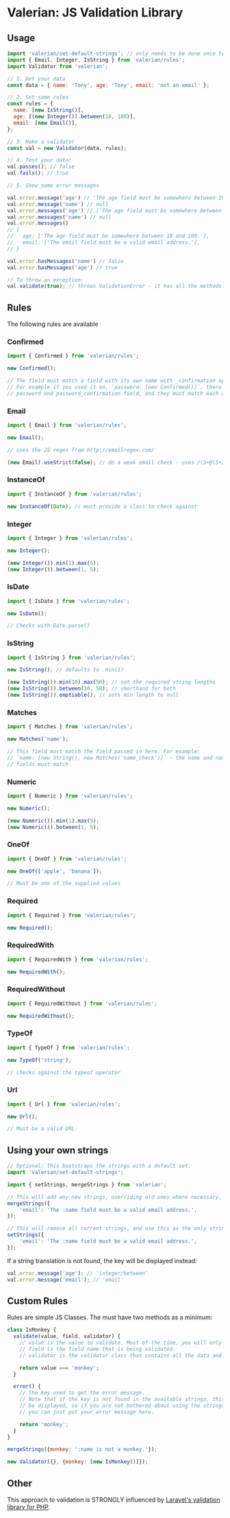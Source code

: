 # Valerian: JS Validation Library

## Usage

```javascript
import 'valerian/set-default-strings'; // only needs to be done once to setup the error messages
import { Email, Integer, IsString } from 'valerian/rules';
import Validator from 'valerian';

// 1. Get your data
const data = { name: 'Tony', age: 'Tony', email: 'not an email' };

// 2. Set some rules
const rules = { 
  name: [new IsString()],
  age: [(new Integer()).between(18, 100)],
  email: [new Email()],
};

// 3. Make a validator
const val = new Validator(data, rules);

// 4. Test your data!
val.passes(); // false
val.fails(); // true

// 5. Show some error messages

val.error.message('age') // 'The age field must be somewhere between 18 and 100.'
val.error.message('name') // null
val.error.messages('age') // ['The age field must be somewhere between 18 and 100.']
val.error.messages('name') // null
val.error.messages()
// {
//   age: ['The age field must be somewhere between 18 and 100.'],
//   email: ['The email field must be a valid email address.'],
// }

val.error.hasMessages('name') // false
val.error.hasMessages('age') // true

// To throw an exception:
val.validate(true); // throws ValidationError - it has all the methods available to val.error (e.message('age'))
```

## Rules

The following rules are available

### Confirmed

```javascript
import { Confirmed } from 'valerian/rules';

new Confirmed();

// The field must match a field with its own name with _confirmation appended.
// For example if you used it on, `password: [new Confirmed()]`, there must be a
// password and password_confirmation field, and they must match each other.
```

### Email

```javascript
import { Email } from 'valerian/rules';

new Email();

// uses the JS regex from http://emailregex.com/

(new Email).useStrict(false); // do a weak email check - uses /\S+@\S+/
```

### InstanceOf

```javascript
import { InstanceOf } from 'valerian/rules';

new InstanceOf(Date); // must provide a class to check against
```

### Integer

```javascript
import { Integer } from 'valerian/rules';

new Integer();

(new Integer()).min(1).max(5);
(new Integer()).between(1, 5);
```

### IsDate

```javascript
import { IsDate } from 'valerian/rules';

new IsDate();

// Checks with Date.parse()
```

### IsString

```javascript
import { IsString } from 'valerian/rules';

new IsString(); // defaults to .min(1)

(new IsString()).min(10).max(50); // set the required string lengths
(new IsString()).between(10, 50); // shorthand for both
(new IsString()).emptiable(); // sets min length to null
```

### Matches

```javascript
import { Matches } from 'valerian/rules';

new Matches('name');

// This field must match the field passed in here. For example:
// `name: [new String(), new Matches('name_check')]` - the name and name_check 
// fields must match
```

### Numeric

```javascript
import { Numeric } from 'valerian/rules';

new Numeric();

(new Numeric()).min(1).max(5);
(new Numeric()).between(1, 5);
```

### OneOf

```javascript
import { OneOf } from 'valerian/rules';

new OneOf(['apple', 'banana']);

// Must be one of the supplied values
```

### Required

```javascript
import { Required } from 'valerian/rules';

new Required();
```

### RequiredWith

```javascript
import { RequiredWith } from 'valerian/rules';

new RequiredWith();
```

### RequiredWithout

```javascript
import { RequiredWithout } from 'valerian/rules';

new RequiredWithout();
```

### TypeOf

```javascript
import { TypeOf } from 'valerian/rules';

new TypeOf('string');

// checks against the typeof operator
```

### Url

```javascript
import { Url } from 'valerian/rules';

new Url();

// Must be a valid URL
```

## Using your own strings

```javascript
// Optional: This bootstraps the strings with a default set.
import 'valerian/set-default-strings';

import { setStrings, mergeStrings } from 'valerian';

// This will add any new strings, overriding old ones where necessary.
mergeStrings({
    'email': 'The :name field must be a valid email address.',
});

// This will remove all current strings, and use this as the only strings list
setStrings({
    'email': 'The :name field must be a valid email address.',
});
```

If a string translation is not found, the key will be displayed instead:

```javascript
val.error.message('age'); // 'integer/between'
val.error.message('email'); // 'email'
```

## Custom Rules

Rules are simple JS Classes. The must have two methods as a minimum:

```javascript
class IsMonkey {
  validate(value, field, validator) {
    // value is the value to validate. Most of the time, you will only need this.
    // field is the field name that is being validated.
    // validator is the validator class that contains all the data and rules under validation.

    return value === 'monkey';
  }

  error() {
    // The key used to get the error message.
    // Note that if the key is not found in the available strings, this key will 
    // be displayed, so if you are not bothered about using the strings functionality,
    // you can just put your error message here.

    return 'monkey';
  }
}

mergeStrings({monkey: ':name is not a monkey.'});

new Validator({}, {monkey: [new IsMonkey()]});
```

## Other

This approach to validation is STRONGLY influenced by [Laravel's validation library for PHP](https://laravel.com/docs/5.5/validation).
